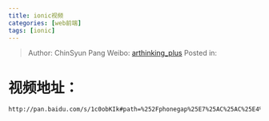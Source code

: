 ```yaml
---
title: ionic视频
categories: [web前端]
tags: [ionic]
---
```


> Author: ChinSyun Pang
> Weibo: [arthinking_plus](http://weibo.com/arthinkingplus)
> Posted in: 

# 视频地址：

```
http://pan.baidu.com/s/1c0obKIk#path=%252Fphonegap%25E7%25AC%25AC%25E4%25B8%2589%25E5%25AD%25A3%2520angularjs%252Bionic%25E8%25A7%2586%25E9%25A2%2591%25E6%2595%2599%25E7%25A8%258B%2520%25E5%25AE%259E%25E6%2597%25B6%25E5%258F%2591%25E5%25B8%2583%252Fphonegap%25E7%25AC%25AC%25E4%25B8%2589%25E5%25AD%25A3%2520angularjs%252Bionic%25E8%25A7%2586%25E9%25A2%2591%25E6%2595%2599%25E7%25A8%258B%25E3%2580%2590Avi%25E6%25A0%25BC%25E5%25BC%258F%25E3%2580%2591
```

